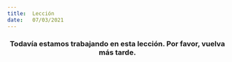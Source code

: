 ```yaml
---
title:  Lección
date:   07/03/2021
---
```


### <center>Todavía estamos trabajando en esta lección. Por favor, vuelva más tarde.</center>
